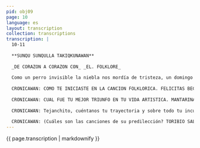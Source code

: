 ```yaml
---
pid: obj09
page: 10
language: es
layout: transcription
collection: transcriptions
transcription: |
  10-11
  
  **SUNQU SUNQULLA TAKIQKUNAWAN**
  
  _DE CORAZON A CORAZON CON_ _EL. FOLKLORE_
  
  Como un perro invisible la niebla nos mordía de tristeza, un domingo con el recuerdo del Cusco en el corazón dolía mas que todas las plazas de la extraña e inabarcable ciudad de Lima. Pero aún así, debiamos cumplir con la comisión del di: Ir al coliseo. Escuchar, hablar y quebrarse, sobre el mismo zapateo y junto al mismo ayñu. La tarde como un trasatlántico se despedia lentamente de las plazas. Cuando llegamos a las inmediaciones del Coliseo Nacional, un aylas a toda voz pulverizaba el ronquido de los carros. Provincianos de rostros semialegres se arremolinaban junto n las boleterías del Colisco de la Avenida Bolivar. Adentro el espectaculo era aún más jovial, la gente reía y aplaudia. Se diria que el ayñu los atrnvosaba de parte a parte, les remecia tuétanos y huesos. Una oscura remembranza de mi tierra vino cabalgando en un ayñu de Tejanchito Huanca, parecia un arbolillo colmado de trinos. Me sumé a la algarabía de la gente olvidadándome de la comisión. La tarde se alejaba entre una cauda de aplausos. En los camerinos las voces y las gentos chocaban entre si. La carcajada de Iclicitas Becerra Carpio me sembró rocios en elalma, sus atuendos denotaban que pronto subiria a escena, indique a mi compañero Montoro para queimprimiesa las primeras placas, y yo le dispare la primera pregunta:
  
  CRONICAWAN: COMO TE INICIASTE EN LA CANCION FOLKLORICA. FELICITAS BECLRRA CARPIO: Pues vengo cultivando la musica folklórica huanca desde la edad de 12 años, en realidad desde el colegio, aqui en Lima. Pero desde 1970 me adentré en los coliseos, iniciandome en el coliseo del Puente del Ejército, firmando posteriormente un contrato con el cmpresario César Gallegos, siguicndo hasta la fecha en este coliseo. Siendo mi nombre de artista "Mantarina del Centro". CRONICAWAN: DE DONDE PROCEDE. MANTARINA DEL CENTRO: Soy limeña, natural de Santiago de Surco, pero siempre tuve predilección por la musica huancaína.
  
  CRONICAWAN: CUAL FUE TU MEJOR TRIUNFO EN TU VIDA ARTISTICA. MANTARINA DEL CENTRO: A más de los aplausos de mi público en los coliseos en los que me presenté, tuve mucha alegria cuando me promocionaron a la disquera SONO RADIO en la que grabé dos discos de 45 RPM. CRONICAWAN: TUVISTE ALGUNA DECEPCION EN TU VIDA ARTISTICA. MANTARINA DEL CENTRO: Pues hasta la fecha ninguna. CRONICAWAN: A QUE ARTISTA NACIONAL ADMIRAS. MANTARINA DEL CENTRO: Lógicamente al malogrado artista Picaflor de los Andes. CRONICAWAN: CUALES SON LAS CANCIONES DE TU PREDILECCION. MANTARINA DEL CENTRO: Las mulizas "Siempre te recordarc y"Tu desprecio Luego en el mismo Coliseo entrevistamos a la directora de la Compañia Estrella Andina de Huancayo, Teofila Fernández de Espinoza, conocida en el ambiente artistico como "Flor de Colca igualmente preguntamos: CRONICAWAN: COMO TE INICIASTE EN EL ARTE. FLOR DE COLCA: Me inicie en la Empresa Santa Rosa de Ocopa, de esto haco quince años paroximadamente. CRONICAWAN: DE DONDE PROCEDE UD? FLOR DE COLCA: Soy de la localidad de Puquio, pero me identifico con el folklore huancaíno, trabajando actualmente desde hace un buen tiempo en la empresa de César Gallegos. CRONICAWAN: CUAL FUE SU MEJOR TRIUNFO EN SU VIDA ARTISTICA? FLOR DE COLCA: Triunfo, triunfo no, pero si satisfacciones en nuestra giras. CRONICAWAN: A QUE ARTISTA NACIONAL ADMIRA UD? FLOR DE COLCA: A Picaflor de los Andes. CRONICAWAN: CUALES SON LAS CANCIONES DE SU PREDILECCION? FLOR DE COLCA: Lo que mas me agrada de mi repertorio es el huaylas "Vikicina ambla" Fue de nuestro agrado entrevistar a un niño artista folklorico, su nombre Edvin Acón Rojas, bautiizado con el nombre artistico de "Tejanchito huanca ahijado de Picaflor de los Andes.
  
  CRONICAWAN: Tejanchito, cuéntanos tu trayectoria y sobre todo tu incursion en la vida artistica aqui en el coliseo. TEJANCHITO HUANCA. - Naci en Huancayo y desde los tres años canto los huaylas, siendo premiado aqui en Lima en la Casa de la Cultura, en la que me presenté en un programa folklorico siendo del agrado de los concurrentes. Posteriormente me presenté en el Mundo de los Niños, en una televisora local, para luego trasladarme a los coliseos en especial en éste El Coliseo Nacional. Estudio actualmente aqui en Lima en el distrito de San Isidro, gracias a una beca cedida por la Municipalidad del mismo, cursando actualmente el segundo grado, pero vivo con mis padres en Villa El Salvador, es todo cuanto puedo decirte. Asl nos conversó Edin, un niño de siete años y ya con una participación en la vida folklorica. Igualmente con el mismo objetivo que nos impulsó a visitar el Coliseo Nacional entrevistamos a los miembros del Centro Musical Vulkano Cerreño, cuyo director es don Toribio Salazar Rivera. CRONICAWAN. - Don Toribio, como te iniciaste en este arte? TORIBIO SALAZAR. - Yo vengo cultivando el folklore cerreño desde el año 1949 y es más es el folklore de los trabajadores mineros. CRONICAWAN: De dónde procede Ud? TORIBIO SALAZAR: Soy natural de la misma ciudad de Cerro de Pasco. CRONICAWAN: Cuál fue su mejor triunfo en su vida artistica? TORIBIO SALAZAR: Bueno, para mi en particular fue el logrado en un Concurso Nacional de Folklore, realizado en el Coliseo Cerrado alla por los de 1959 y también tengo en mi haber 12 discos, todos ellos dedicados a la tierra cerreña. CRONICAWAN: Tuvo Ud. alguna decepción en ésta su trayectoria artistica? TORIBIO SALAZAR: Si, efectivamente para mi ha habido un dolor fuerte, es con la pérdida de mi hijo en 1971, miembro también de nuestra agrupación folklorica y también razón de mi persistir en el canto a mi pueblo al que me debo. CRONICAWAN: A que artista nacional admira Ud. TORIBO SALAZAR: Indudablemente al Picaflor de los Andes.
  
  CRONICAWAN: (Cuáles son las canciones de su predilección? TORIBIO SALAZAR: La canción de mi predilección es la muliza "Aguas de pata gocha". Agregue Ud. por favor, que los vocalistas de mi conjunto son: Carmelo Valdez, conocido como Guardián Cerreño y Juan Ventura. El mundo del coliseo es infinito, sus matices rebullen, son vortices de pasión, nostalgias y recuerdos se arremolinan con su antiguo aroma de tierra recién mojada, con su invitación de vida. Los ayñus de las diversas regiones del Peru profundo, jadcan, se hacen luz en el escenario. Tiñen de remembranzas las gasus de la niebla, dejan recuerdos siempre mustios, siempre transitivos del lejano, son analgosicos sin formas para la angustias del recuerdo. Cuando salimos del coliseo, algo como una pregunta que no perdona se resiste a emerger de la garganta. Los reflectores hacen la niebla más indecisa, pensamos en lo que todos ellos nos han respondido: "El Instituto Nacional de Cultura, también debe promover la música folklorica, debe estimular a los artistas vernaculares". Pensamos en la pobreza de las gentes que domingo a domingo, añoran, sufren, claman y reclaman desde los pentagramas de sus ayñus, desde sus tristezas de provincianos postergados, desde esa infinita lentitud de lejanías que asoma tras cada corazón provinciano.
---
```


{{ page.transcription | markdownify }}
